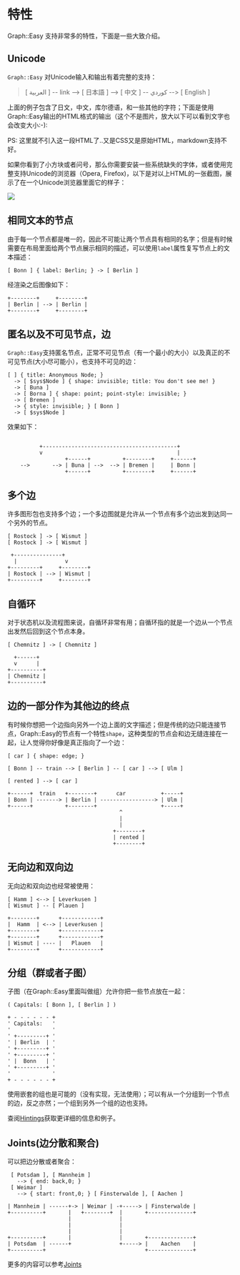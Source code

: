 # 特性
Graph::Easy 支持非常多的特性，下面是一些大致介绍。

## Unicode

`Graph::Easy` 对Unicode输入和输出有着完整的支持：

> [ العربية ] -- link --> [ 日本語 ] --> [ 中文 ] -- كوردي --> [ English ]

上面的例子包含了日文，中文，库尔德语，和一些其他的字符；下面是使用Graph::Easy输出的HTML格式的输出（这个不是图片，放大以下可以看到文字也会改变大小:-):

PS: 这里就不引入这一段HTML了..又是CSS又是原始HTML，markdown支持不好。

如果你看到了小方块或者问号，那么你需要安装一些系统缺失的字体，或者使用完整支持Unicode的浏览器（Opera, Firefox)，以下是对以上HTML的一张截图，展示了在一个Unicode浏览器里面它的样子：

![](http://bloodgate.com/perl/graph/manual/img/unicode.png)

## 相同文本的节点

由于每一个节点都是唯一的，因此不可能让两个节点具有相同的名字；但是有时候需要在布局里面给两个节点展示相同的描述，可以使用`label`属性复写节点上的文本描述：

```
[ Bonn ] { label: Berlin; } -> [ Berlin ]
```

经渲染之后图像如下：

```
+--------+     +--------+
| Berlin | --> | Berlin |
+--------+     +--------+
```

## 匿名以及不可见节点，边

`Graph::Easy`支持匿名节点，正常不可见节点（有一个最小的大小）以及真正的不可见节点(大小尽可能小），也支持不可见的边：

```
[ ] { title: Anonymous Node; }
  -> [ $sys$Node ] { shape: invisible; title: You don't see me! }
  -> [ Buna ]
  -> [ Borna ] { shape: point; point-style: invisible; }
  -> [ Bremen ]
  -> { style: invisible; } [ Bonn ]
  -> [ $sys$Node ]
```

效果如下：

```

          +------------------------------------------+
          v                                          |
                  +------+          +--------+     +------+
    -->       --> | Buna | -->  --> | Bremen |     | Bonn |
                  +------+          +--------+     +------+
```

## 多个边

许多图形包也支持多个边；一个多边图就是允许从一个节点有多个边出发到达同一个另外的节点。

```
[ Rostock ] -> [ Wismut ]
[ Rostock ] -> [ Wismut ]
```

```
 +---------------+
  |               v
+---------+     +--------+
| Rostock | --> | Wismut |
+---------+     +--------+
```

## 自循环

对于状态机以及流程图来说，自循环非常有用；自循环指的就是一个边从一个节点出发然后回到这个节点本身。

```
[ Chemnitz ] -> [ Chemnitz ]
```

```
  +------+
  v      |
+----------+
| Chemnitz |
+----------+
```

## 边的一部分作为其他边的终点

有时候你想把一个边指向另外一个边上面的文字描述；但是传统的边只能连接节点，Graph::Easy的节点有一个特性`shape`，这种类型的节点会和边无缝连接在一起，让人觉得你好像是真正指向了一个边：

```
[ car ] { shape: edge; }

[ Bonn ] -- train --> [ Berlin ] -- [ car ] --> [ Ulm ]

[ rented ] --> [ car ]
```

```
+------+  train   +--------+      car           +-----+
| Bonn | -------> | Berlin | -----------------> | Ulm |
+------+          +--------+                    +-----+
                                   ^
                                   |
                                   |
                                 +--------+
                                 | rented |
                                 +--------+
```

## 无向边和双向边

无向边和双向边也经常被使用：

```
[ Hamm ] <--> [ Leverkusen ]
[ Wismut ] -- [ Plauen ]
```

```
+--------+      +------------+
|  Hamm  | <--> | Leverkusen |
+--------+      +------------+
+--------+      +------------+
| Wismut | ---- |   Plauen   |
+--------+      +------------+
```

## 分组（群或者子图）

子图（在Graph::Easy里面叫做组）允许你把一些节点放在一起：

```
( Capitals: [ Bonn ], [ Berlin ] )
```

```
+ - - - - - - +
' Capitals:   '
'             '
' +---------+ '
' | Berlin  | '
' +---------+ '
' +---------+ '
' |  Bonn   | '
' +---------+ '
'             '
+ - - - - - - +
```

使用嵌套的组也是可能的（没有实现，无法使用）；可以有从一个分组到一个节点的边，反之亦然；一个组到另外一个组的边也支持。

查阅[Hintings](hinting/README.md)获取更详细的信息和例子。

## Joints(边分散和聚合)

可以把边分散或者聚合：

```
 [ Potsdam ], [ Mannheim ] 
   --> { end: back,0; }
 [ Weimar ]
   --> { start: front,0; } [ Finsterwalde ], [ Aachen ]
```

```+----------+           +--------+          +--------------+
| Mannheim | ------+-> | Weimar | -+-----> | Finsterwalde |
+----------+       |   +--------+  |       +--------------+
                   |               |
                   |               |
                   |               |
+----------+       |               |       +--------------+
| Potsdam  | ------+               +-----> |    Aachen    |
+----------+                               +--------------+
```

更多的内容可以参考[Joints](hinting/joints.md)
